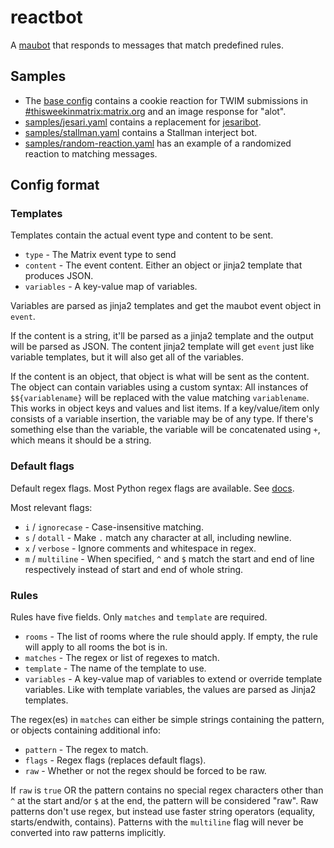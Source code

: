 # reactbot
A [maubot](https://github.com/maubot/maubot) that responds to messages that match predefined rules.

## Samples
* The [base config](base-config.yaml) contains a cookie reaction for TWIM submissions
  in [#thisweekinmatrix:matrix.org](https://matrix.to/#/#thisweekinmatrix:matrix.org)
  and an image response for "alot".
* [samples/jesari.yaml](samples/jesari.yaml) contains a replacement for [jesaribot](https://github.com/maubot/jesaribot).
* [samples/stallman.yaml](samples/stallman.yaml) contains a Stallman interject bot.
* [samples/random-reaction.yaml](samples/random-reaction.yaml) has an example of
  a randomized reaction to matching messages.

## Config format
### Templates
Templates contain the actual event type and content to be sent.
* `type` - The Matrix event type to send
* `content` - The event content. Either an object or jinja2 template that produces JSON.
* `variables` - A key-value map of variables.

Variables are parsed as jinja2 templates and get the maubot event object in `event`.

If the content is a string, it'll be parsed as a jinja2 template and the output
will be parsed as JSON. The content jinja2 template will get `event` just like
variable templates, but it will also get all of the variables.

If the content is an object, that object is what will be sent as the content.
The object can contain variables using a custom syntax: All instances of
`$${variablename}` will be replaced with the value matching `variablename`.
This works in object keys and values and list items. If a key/value/item only
consists of a variable insertion, the variable may be of any type. If there's
something else than the variable, the variable will be concatenated using `+`,
which means it should be a string.

### Default flags
Default regex flags. Most Python regex flags are available.
See [docs](https://docs.python.org/3/library/re.html#re.A).

Most relevant flags:
* `i` / `ignorecase` - Case-insensitive matching.
* `s` / `dotall` - Make `.` match any character at all, including newline.
* `x` / `verbose` - Ignore comments and whitespace in regex.
* `m` / `multiline` - When specified, `^` and `$` match the start and end of
                      line respectively instead of start and end of whole string.

### Rules
Rules have five fields. Only `matches` and `template` are required.
* `rooms` - The list of rooms where the rule should apply.
            If empty, the rule will apply to all rooms the bot is in.
* `matches` - The regex or list of regexes to match.
* `template` - The name of the template to use.
* `variables` - A key-value map of variables to extend or override template variables.
                Like with template variables, the values are parsed as Jinja2 templates.

The regex(es) in `matches` can either be simple strings containing the pattern,
or objects containing additional info:
* `pattern` - The regex to match.
* `flags` - Regex flags (replaces default flags).
* `raw` - Whether or not the regex should be forced to be raw.

If `raw` is `true` OR the pattern contains no special regex characters other
than `^` at the start and/or `$` at the end, the pattern will be considered
"raw". Raw patterns don't use regex, but instead use faster string operators
(equality, starts/endwith, contains). Patterns with the `multiline` flag will
never be converted into raw patterns implicitly.
